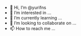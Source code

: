 - 👋 Hi, I’m @yurifns
- 👀 I’m interested in ...
- 🌱 I’m currently learning ...
- 💞️ I’m looking to collaborate on ...
- 📫 How to reach me ...

<!---
yurifns/yurifns is a ✨ special ✨ repository because its `README.md` (this file) appears on your GitHub profile.
You can click the Preview link to take a look at your changes.
--->

